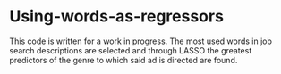 # Using-words-as-regressors


This code is written for a work in progress. 
The most used words in job search descriptions are selected and through LASSO the greatest predictors of the genre to which said ad is directed are found.
